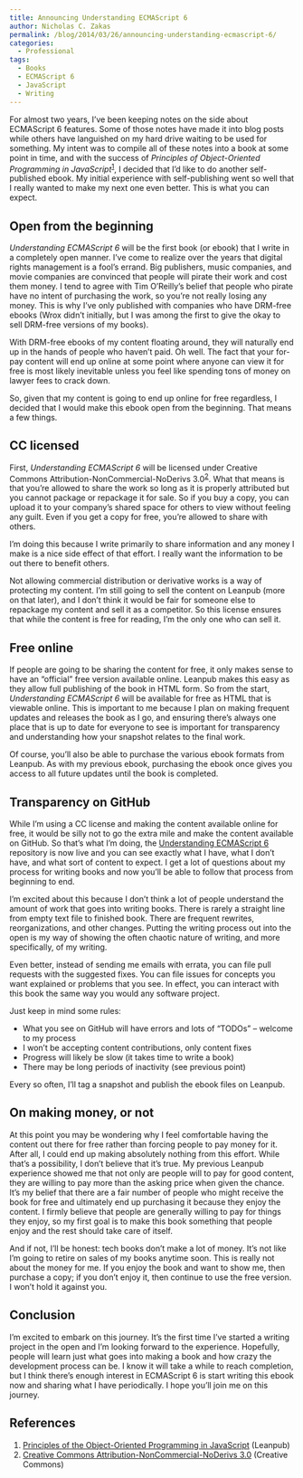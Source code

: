 ```yaml
---
title: Announcing Understanding ECMAScript 6
author: Nicholas C. Zakas
permalink: /blog/2014/03/26/announcing-understanding-ecmascript-6/
categories:
  - Professional
tags:
  - Books
  - ECMAScript 6
  - JavaScript
  - Writing
---
```

For almost two years, I&#8217;ve been keeping notes on the side about ECMAScript 6 features. Some of those notes have made it into blog posts while others have languished on my hard drive waiting to be used for something. My intent was to compile all of these notes into a book at some point in time, and with the success of <cite>Principles of Object-Oriented Programming in JavaScript</cite><sup>[1]</sup>, I decided that I&#8217;d like to do another self-published ebook. My initial experience with self-publishing went so well that I really wanted to make my next one even better. This is what you can expect.

## Open from the beginning

<cite>Understanding ECMAScript 6</cite> will be the first book (or ebook) that I write in a completely open manner. I&#8217;ve come to realize over the years that digital rights management is a fool&#8217;s errand. Big publishers, music companies, and movie companies are convinced that people will pirate their work and cost them money. I tend to agree with Tim O&#8217;Reilly&#8217;s belief that people who pirate have no intent of purchasing the work, so you&#8217;re not really losing any money. This is why I&#8217;ve only published with companies who have DRM-free ebooks (Wrox didn&#8217;t initially, but I was among the first to give the okay to sell DRM-free versions of my books). 

With DRM-free ebooks of my content floating around, they will naturally end up in the hands of people who haven&#8217;t paid. Oh well. The fact that your for-pay content will end up online at some point where anyone can view it for free is most likely inevitable unless you feel like spending tons of money on lawyer fees to crack down. 

So, given that my content is going to end up online for free regardless, I decided that I would make this ebook open from the beginning. That means a few things.

## CC licensed

First, <cite>Understanding ECMAScript 6</cite> will be licensed under Creative Commons Attribution-NonCommercial-NoDerivs 3.0<sup>[2]</sup>. What that means is that you&#8217;re allowed to share the work so long as it is properly attributed but you cannot package or repackage it for sale. So if you buy a copy, you can upload it to your company&#8217;s shared space for others to view without feeling any guilt. Even if you get a copy for free, you&#8217;re allowed to share with others. 

I&#8217;m doing this because I write primarily to share information and any money I make is a nice side effect of that effort. I really want the information to be out there to benefit others.

Not allowing commercial distribution or derivative works is a way of protecting my content. I&#8217;m still going to sell the content on Leanpub (more on that later), and I don&#8217;t think it would be fair for someone else to repackage my content and sell it as a competitor. So this license ensures that while the content is free for reading, I&#8217;m the only one who can sell it.

## Free online

If people are going to be sharing the content for free, it only makes sense to have an &#8220;official&#8221; free version available online. Leanpub makes this easy as they allow full publishing of the book in HTML form. So from the start, <cite>Understanding ECMAScript 6</cite> will be available for free as HTML that is viewable online. This is important to me because I plan on making frequent updates and releases the book as I go, and ensuring there&#8217;s always one place that is up to date for everyone to see is important for transparency and understanding how your snapshot relates to the final work.

Of course, you&#8217;ll also be able to purchase the various ebook formats from Leanpub. As with my previous ebook, purchasing the ebook once gives you access to all future updates until the book is completed.

## Transparency on GitHub

While I&#8217;m using a CC license and making the content available online for free, it would be silly not to go the extra mile and make the content available on GitHub. So that&#8217;s what I&#8217;m doing, the [Understanding ECMAScript 6][1] repository is now live and you can see exactly what I have, what I don&#8217;t have, and what sort of content to expect. I get a lot of questions about my process for writing books and now you&#8217;ll be able to follow that process from beginning to end. 

I&#8217;m excited about this because I don&#8217;t think a lot of people understand the amount of work that goes into writing books. There is rarely a straight line from empty text file to finished book. There are frequent rewrites, reorganizations, and other changes. Putting the writing process out into the open is my way of showing the often chaotic nature of writing, and more specifically, of my writing.

Even better, instead of sending me emails with errata, you can file pull requests with the suggested fixes. You can file issues for concepts you want explained or problems that you see. In effect, you can interact with this book the same way you would any software project.

Just keep in mind some rules:

  * What you see on GitHub will have errors and lots of &#8220;TODOs&#8221; &#8211; welcome to my process
  * I won&#8217;t be accepting content contributions, only content fixes
  * Progress will likely be slow (it takes time to write a book)
  * There may be long periods of inactivity (see previous point)

Every so often, I&#8217;ll tag a snapshot and publish the ebook files on Leanpub.

## On making money, or not

At this point you may be wondering why I feel comfortable having the content out there for free rather than forcing people to pay money for it. After all, I could end up making absolutely nothing from this effort. While that&#8217;s a possibility, I don&#8217;t believe that it&#8217;s true. My previous Leanpub experience showed me that not only are people will to pay for good content, they are willing to pay more than the asking price when given the chance. It&#8217;s my belief that there are a fair number of people who might receive the book for free and ultimately end up purchasing it because they enjoy the content. I firmly believe that people are generally willing to pay for things they enjoy, so my first goal is to make this book something that people enjoy and the rest should take care of itself.

And if not, I&#8217;ll be honest: tech books don&#8217;t make a lot of money. It&#8217;s not like I&#8217;m going to retire on sales of my books anytime soon. This is really not about the money for me. If you enjoy the book and want to show me, then purchase a copy; if you don&#8217;t enjoy it, then continue to use the free version. I won&#8217;t hold it against you.

## Conclusion

I&#8217;m excited to embark on this journey. It&#8217;s the first time I&#8217;ve started a writing project in the open and I&#8217;m looking forward to the experience. Hopefully, people will learn just what goes into making a book and how crazy the development process can be. I know it will take a while to reach completion, but I think there&#8217;s enough interest in ECMAScript 6 is start writing this ebook now and sharing what I have periodically. I hope you&#8217;ll join me on this journey.

## References

  1. [Principles of the Object-Oriented Programming in JavaScript][2] (Leanpub)
  2. [Creative Commons Attribution-NonCommercial-NoDerivs 3.0][3] (Creative Commons)

 [1]: https://github.com/nzakas/understandinges6
 [2]: http://leanpub.com/oopinjavascript/
 [3]: http://creativecommons.org/licenses/by-nc-nd/3.0/deed.en_US
